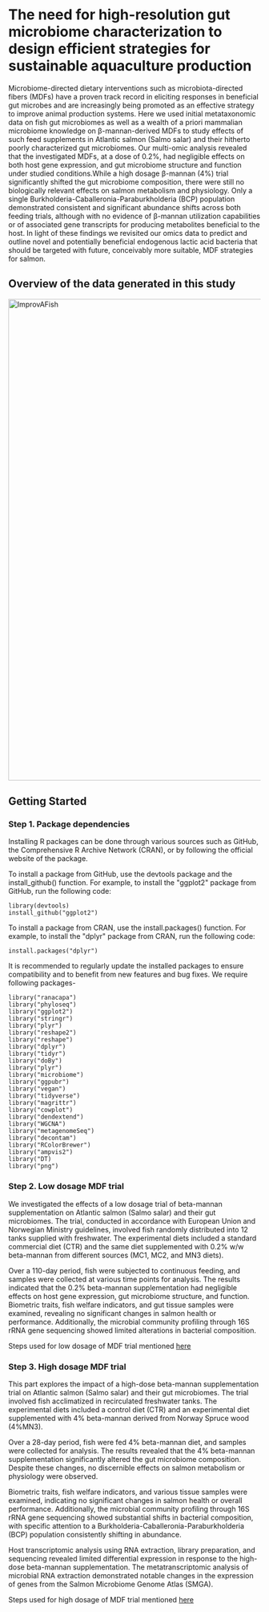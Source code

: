 # The need for high-resolution gut microbiome characterization to design efficient strategies for sustainable aquaculture production
Microbiome-directed dietary interventions such as microbiota-directed fibers (MDFs) have a proven track record in eliciting responses in beneficial gut microbes and are increasingly being promoted as an effective strategy to improve animal production systems. Here we used initial metataxonomic data on fish gut microbiomes as well as a wealth of a priori mammalian microbiome knowledge on β-mannan-derived MDFs to study effects of such feed supplements in Atlantic salmon (Salmo salar) and their hitherto poorly characterized gut microbiomes. Our multi-omic analysis revealed that the investigated MDFs, at a dose of 0.2%, had negligible effects on both host gene expression, and gut microbiome structure and function under studied conditions.While a high dosage β-mannan (4%) trial significantly shifted the gut microbiome composition, there were still no biologically relevant effects on salmon metabolism and physiology. Only a single Burkholderia-Caballeronia-Paraburkholderia (BCP) population demonstrated consistent and significant abundance shifts across both feeding trials, although with no evidence of β-mannan utilization capabilities or of associated gene transcripts for producing metabolites beneficial to the host. In light of these findings we revisited our omics data to predict and outline novel and potentially beneficial endogenous lactic acid bacteria that should be targeted with future, conceivably more suitable, MDF strategies for salmon.

## Overview of the data generated in this study
<img width="960" alt="ImprovAFish" src="https://user-images.githubusercontent.com/30895959/213148498-c9ec83fc-ee0d-4e58-9a79-520b1748db95.png">

##  Getting Started
### Step 1. Package dependencies
Installing R packages can be done through various sources such as GitHub, the Comprehensive R Archive Network (CRAN), or by following the official website of the package.

To install a package from GitHub, use the devtools package and the install_github() function. For example, to install the "ggplot2" package from GitHub, run the following code:
```{r
library(devtools)
install_github("ggplot2")
```

To install a package from CRAN, use the install.packages() function. For example, to install the "dplyr" package from CRAN, run the following code:
```{r
install.packages("dplyr")
```

It is recommended to regularly update the installed packages to ensure compatibility and to benefit from new features and bug fixes. We require following packages-

```{r
library("ranacapa")
library("phyloseq")
library("ggplot2")
library("stringr")
library("plyr")
library("reshape2")
library("reshape")
library("dplyr")
library("tidyr")
library("doBy")
library("plyr")
library("microbiome")
library("ggpubr")
library("vegan")
library("tidyverse")
library("magrittr")
library("cowplot")
library("dendextend")
library("WGCNA")
library("metagenomeSeq")
library("decontam")
library("RColorBrewer")
library("ampvis2")
library("DT)
library("png")
```

### Step 2. Low dosage MDF trial
We investigated the effects of a low dosage trial of beta-mannan supplementation on Atlantic salmon (Salmo salar) and their gut microbiomes. The trial, conducted in accordance with European Union and Norwegian Ministry guidelines, involved fish randomly distributed into 12 tanks supplied with freshwater. The experimental diets included a standard commercial diet (CTR) and the same diet supplemented with 0.2% w/w beta-mannan from different sources (MC1, MC2, and MN3 diets).

Over a 110-day period, fish were subjected to continuous feeding, and samples were collected at various time points for analysis. The results indicated that the 0.2% beta-mannan supplementation had negligible effects on host gene expression, gut microbiome structure, and function. Biometric traits, fish welfare indicators, and gut tissue samples were examined, revealing no significant changes in salmon health or performance. Additionally, the microbial community profiling through 16S rRNA gene sequencing showed limited alterations in bacterial composition.

Steps used for low dosage of MDF trial mentioned [here](https://shashank-ku.github.io/ImprovaFish-MDF-Effects/Low_dosage_MDF_trial.html)

### Step 3. High dosage MDF trial
This part explores the impact of a high-dose beta-mannan supplementation trial on Atlantic salmon (Salmo salar) and their gut microbiomes. The trial involved fish acclimatized in recirculated freshwater tanks. The experimental diets included a control diet (CTR) and an experimental diet supplemented with 4% beta-mannan derived from Norway Spruce wood (4%MN3).

Over a 28-day period, fish were fed 4% beta-mannan diet, and samples were collected for analysis. The results revealed that the 4% beta-mannan supplementation significantly altered the gut microbiome composition. Despite these changes, no discernible effects on salmon metabolism or physiology were observed.

Biometric traits, fish welfare indicators, and various tissue samples were examined, indicating no significant changes in salmon health or overall performance. Additionally, the microbial community profiling through 16S rRNA gene sequencing showed substantial shifts in bacterial composition, with specific attention to a Burkholderia-Caballeronia-Paraburkholderia (BCP) population consistently shifting in abundance.

Host transcriptomic analysis using RNA extraction, library preparation, and sequencing revealed limited differential expression in response to the high-dose beta-mannan supplementation. The metatranscriptomic analysis of microbial RNA extraction demonstrated notable changes in the expression of genes from the Salmon Microbiome Genome Atlas (SMGA).

Steps used for high dosage of MDF trial mentioned [here](https://shashank-ku.github.io/ImprovaFish-MDF-Effects/High_dosage_MDF_trial.html)



